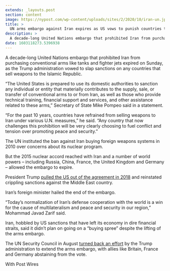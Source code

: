 ```yaml
--- 
extends: _layouts.post 
section: content 
image: https://nypost.com/wp-content/uploads/sites/2/2020/10/iran-un.jpg?quality=90&strip=all&w=1200 
title: > 
  UN arms embargo against Iran expires as US vows to punish countries that sell it weapons 
description: > 
  A decade-long United Nations embargo that prohibited Iran from purchasing conventional arms like tanks and fighter jets expired on Sunday, as the Trump administration vowed to slap sanctions on any countries that sell weapons to the Islamic Republic.“For the past 10 years, countries have refrained from selling weapons to Iran under various U.N. measures,” he said.But the 2015 nuclear accord reached with Iran and a number of world powers – including Russia, China, France, the United Kingdom and Germany – allowed the embargo to expire.Iran, hobbled by US sanctions that have left its economy in dire financial straits, said it didn’t plan on going on a “buying spree” despite the lifting of the arms embargo.The UN Security Council in August turned back an effort by the Trump administration to extend the arms embargo, with allies like Britain, France and Germany abstaining from the vote. 
date: 1603118273.5396938 
--- 
```

<div><p>A decade-long United Nations embargo that prohibited Iran from purchasing conventional arms like tanks and fighter jets expired on Sunday, as the Trump administration vowed to slap sanctions on any countries that sell weapons to the Islamic Republic.</p>
<p>&#8220;The United States is prepared to use its domestic authorities to sanction any individual or entity that materially contributes to the supply, sale, or transfer of conventional arms to or from Iran, as well as those who provide technical training, financial support and services, and other assistance related to these arms,&#8221; Secretary of State Mike Pompeo said in a statement.</p>
<p>&#8220;For the past 10 years, countries have refrained from selling weapons to Iran under various U.N. measures,&#8221; he said. &#8220;Any country that now challenges this prohibition will be very clearly choosing to fuel conflict and tension over promoting peace and security.&#8221;</p>
<p>The UN instituted the ban against Iran buying foreign weapons systems in 2010 over concerns about its nuclear program.</p>
<p>But the 2015 nuclear accord reached with Iran and a number of world powers &#8211; including Russia, China, France, the United Kingdom and Germany &#8211; allowed the embargo to expire.</p>
<p>President Trump <a href="https://nypost.com/2018/05/08/trump-says-hes-pulling-us-out-of-iran-nuclear-deal/">pulled the US out of the agreement in 2018</a> and reinstated crippling sanctions against the Middle East country.</p>
<p>Iran&#8217;s foreign minister hailed the end of the embargo.</p>
<p>&#8220;Today&#8217;s normalization of Iran&#8217;s defense cooperation with the world is a win for the cause of multilateralism and peace and security in our region,&#8221; Mohammad Javad Zarif said.</p>
<p>Iran, hobbled by US sanctions that have left its economy in dire financial straits, said it didn&#8217;t plan on going on a &#8220;buying spree&#8221; despite the lifting of the arms embargo.</p>
<p>The UN Security Council in August <a href="https://nypost.com/2020/08/14/un-security-council-rejects-us-bid-to-extend-iran-arms-embargo-pompeo/">turned back an effort</a> by the Trump administration to extend the arms embargo, with allies like Britain, France and Germany abstaining from the vote.</p>
<p>With Post Wires</p>
			</div>